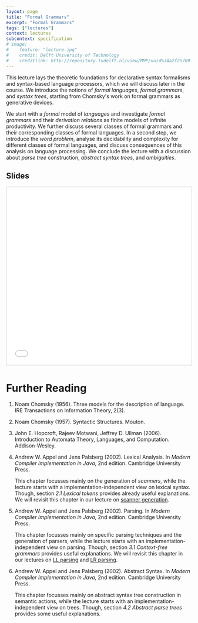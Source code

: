 ```yaml
---
layout: page
title: "Formal Grammars"
excerpt: "Formal Grammars"
tags: ["lectures"]
context: lectures
subcontext: specification
# image: 
#    feature: "lecture.jpg"
#    credit: Delft University of Technology
#    creditlink: http://repository.tudelft.nl/view/MMP/uuid%3Aa2f25709-c56e-453e-9394-4a05acf603a4/
---
```


This lecture lays the theoretic foundations for declarative syntax formalisms and syntax-based language processors, which we will discuss later in the course. We introduce the notions of *formal languages*, *formal grammars*, and *syntax trees*, starting from Chomsky's work on formal grammars as generative devices.

We start with a *formal* model of *languages* and investigate *formal grammars* and their *derivation relations* as finite models of infinite productivity. We further discuss several classes of formal grammars and their corresponding classes of formal languages. In a second step, we introduce the *word problem*, analyse its decidability and complexity for different classes of formal languages, and discuss consequences of this analysis on language processing. We conclude the lecture with a discussion about *parse tree* construction, *abstract syntax trees*, and *ambiguities*.

## Slides

<iframe src="//www.slideshare.net/slideshow/embed_code/key/dN1fjIgyn5k8Yv" width="595" height="485" frameborder="0" marginwidth="0" marginheight="0" scrolling="no" style="border:1px solid #CCC; border-width:1px; margin-bottom:5px; max-width: 100%;" allowfullscreen> </iframe> 



# Further Reading

1.  Noam Chomsky (1956). Three models for the description of language. IRE Transactions on Information Theory, 2(3).

2.  Noam Chomsky (1957). Syntactic Structures. Mouton.

3.  John E. Hopcroft, Rajeev Motwani, Jeffrey D. Ullman (2006). Introduction to Automata Theory, Languages, and Computation. Addison-Wesley.

4.  Andrew W. Appel and Jens Palsberg (2002). Lexical Analysis. In *Modern Compiler Implementation in Java*, 2nd edition. Cambridge University Press.
    
    This chapter focusses mainly on the generation of *scanners*, while the lecture starts with a implementation-independent view on lexical syntax. Though, section *2.1 Lexical tokens* provides already useful explanations. We will revisit this chapter in our lecture on [scanner generation](../../part-4-components/lecture-13-scanning).
  
5.  Andrew W. Appel and Jens Palsberg (2002). Parsing. In *Modern Compiler Implementation in Java*, 2nd edition. Cambridge University Press.
    
    This chapter focusses mainly on specific parsing techniques and the generation of parsers, while the lecture starts with an implementation-independent view on parsing. Though, section *3.1 Context-free grammars* provides useful explanations. We will revisit this chapter in our lectures on [LL parsing](../../part-4-components/lecture-14-LL-parsing) and [LR parsing](../../part-4-components/lecture-15-LR-parsing).

6.  Andrew W. Appel and Jens Palsberg (2002). Abstract Syntax. In *Modern Compiler Implementation in Java*, 2nd edition. Cambridge University Press.
    
    This chapter focusses mainly on abstract syntax tree construction in semantic actions, while the lecture starts with an implementation-independent view on trees. Though, section *4.2 Abstract parse trees* provides some useful explanations.
